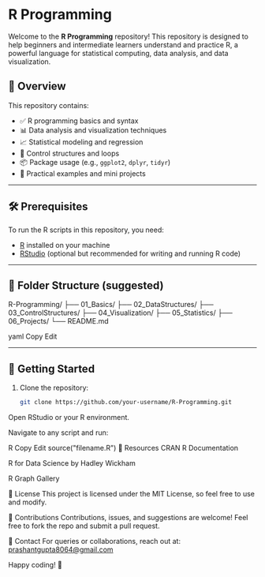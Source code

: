 # R Programming

Welcome to the **R Programming** repository! This repository is designed to help beginners and intermediate learners understand and practice R, a powerful language for statistical computing, data analysis, and data visualization.

## 📌 Overview

This repository contains:

- ✅ R programming basics and syntax
- 📊 Data analysis and visualization techniques
- 📈 Statistical modeling and regression
- 🔁 Control structures and loops
- 📦 Package usage (e.g., `ggplot2`, `dplyr`, `tidyr`)
- 📁 Practical examples and mini projects

---

## 🛠️ Prerequisites

To run the R scripts in this repository, you need:

- [R](https://cran.r-project.org/) installed on your machine
- [RStudio](https://posit.co/download/rstudio-desktop/) (optional but recommended for writing and running R code)

---

## 📂 Folder Structure (suggested)

R-Programming/
├── 01_Basics/
├── 02_DataStructures/
├── 03_ControlStructures/
├── 04_Visualization/
├── 05_Statistics/
├── 06_Projects/
└── README.md

yaml
Copy
Edit

---

## 🚀 Getting Started

1. Clone the repository:
   ```bash
   git clone https://github.com/your-username/R-Programming.git
Open RStudio or your R environment.

Navigate to any script and run:

R
Copy
Edit
source("filename.R")
📘 Resources
CRAN R Documentation

R for Data Science by Hadley Wickham

R Graph Gallery

📝 License
This project is licensed under the MIT License, so feel free to use and modify.

🤝 Contributions
Contributions, issues, and suggestions are welcome! Feel free to fork the repo and submit a pull request.

📧 Contact
For queries or collaborations, reach out at: prashantgupta8064@gmail.com

Happy coding! 🎉


